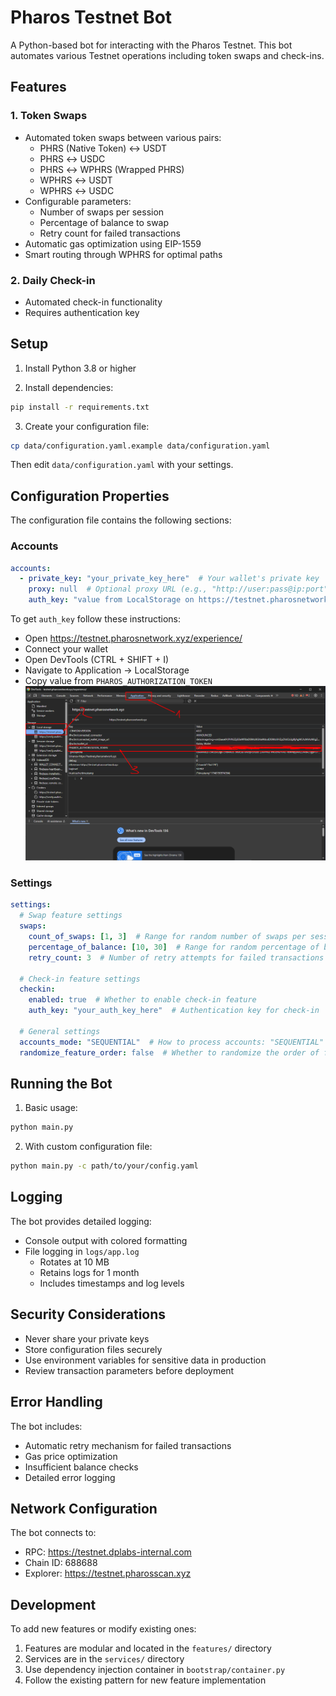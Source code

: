 # Pharos Testnet Bot

A Python-based bot for interacting with the Pharos Testnet. This bot automates various Testnet operations including token swaps and check-ins.

## Features

### 1. Token Swaps
- Automated token swaps between various pairs:
  - PHRS (Native Token) ↔ USDT
  - PHRS ↔ USDC
  - PHRS ↔ WPHRS (Wrapped PHRS)
  - WPHRS ↔ USDT
  - WPHRS ↔ USDC
- Configurable parameters:
  - Number of swaps per session
  - Percentage of balance to swap
  - Retry count for failed transactions
- Automatic gas optimization using EIP-1559
- Smart routing through WPHRS for optimal paths

### 2. Daily Check-in
- Automated check-in functionality
- Requires authentication key

## Setup

1. Install Python 3.8 or higher

2. Install dependencies:
```bash
pip install -r requirements.txt
```

3. Create your configuration file:
```bash
cp data/configuration.yaml.example data/configuration.yaml
```
Then edit `data/configuration.yaml` with your settings.

## Configuration Properties

The configuration file contains the following sections:

### Accounts
```yaml
accounts:
  - private_key: "your_private_key_here"  # Your wallet's private key
    proxy: null  # Optional proxy URL (e.g., "http://user:pass@ip:port")
    auth_key: "value from LocalStorage on https://testnet.pharosnetwork.xyz/experience/"
```

To get `auth_key` follow these instructions:

- Open https://testnet.pharosnetwork.xyz/experience/ 
- Connect your wallet
- Open DevTools (CTRL + SHIFT + I)
- Navigate to Application -> LocalStorage
- Copy value from `PHAROS_AUTHORIZATION_TOKEN`
![instructions](assets/auth_key.png)

### Settings
```yaml
settings:
  # Swap feature settings
  swaps:
    count_of_swaps: [1, 3]  # Range for random number of swaps per session
    percentage_of_balance: [10, 30]  # Range for random percentage of balance to swap
    retry_count: 3  # Number of retry attempts for failed transactions

  # Check-in feature settings
  checkin:
    enabled: true  # Whether to enable check-in feature
    auth_key: "your_auth_key_here"  # Authentication key for check-in

  # General settings
  accounts_mode: "SEQUENTIAL"  # How to process accounts: "SEQUENTIAL" or "PARALLEL"
  randomize_feature_order: false  # Whether to randomize the order of features
```

## Running the Bot

1. Basic usage:
```bash
python main.py
```

2. With custom configuration file:
```bash
python main.py -c path/to/your/config.yaml
```

## Logging

The bot provides detailed logging:
- Console output with colored formatting
- File logging in `logs/app.log`
  - Rotates at 10 MB
  - Retains logs for 1 month
  - Includes timestamps and log levels

## Security Considerations

- Never share your private keys
- Store configuration files securely
- Use environment variables for sensitive data in production
- Review transaction parameters before deployment

## Error Handling

The bot includes:
- Automatic retry mechanism for failed transactions
- Gas price optimization
- Insufficient balance checks
- Detailed error logging

## Network Configuration

The bot connects to:
- RPC: https://testnet.dplabs-internal.com
- Chain ID: 688688
- Explorer: https://testnet.pharosscan.xyz

## Development

To add new features or modify existing ones:
1. Features are modular and located in the `features/` directory
2. Services are in the `services/` directory
3. Use dependency injection container in `bootstrap/container.py`
4. Follow the existing pattern for new feature implementation 